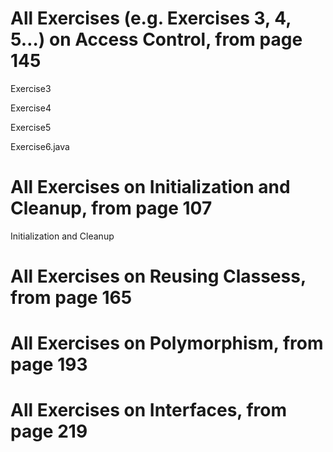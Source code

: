 # All Exercises (e.g. Exercises 3, 4, 5…) on Access Control, from page 145
 Exercise3 
 
 Exercise4

 Exercise5

 Exercise6.java
# All Exercises on Initialization and Cleanup, from page 107
Initialization and Cleanup

# All Exercises on Reusing Classess, from page 165
 
# All Exercises on Polymorphism, from page 193

# All Exercises on Interfaces, from page 219
